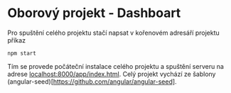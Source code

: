# Oborový projekt - Dashboart

Pro spuštění celého projektu stačí napsat v kořenovém adresáří projektu příkaz

```
npm start
```

Tím se provede počáteční instalace celého projektu a spuštění serveru na adrese
[localhost:8000/app/index.html](http://localhost:8000/app/index.html). Celý
projekt vychází ze šablony (angular-seed)[https://github.com/angular/angular-seed].
